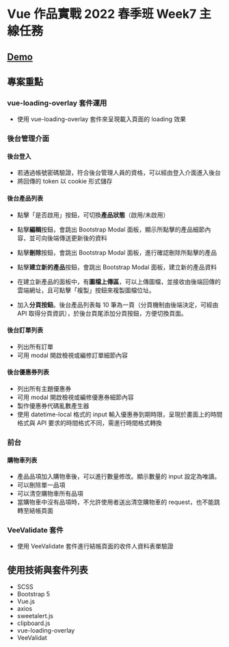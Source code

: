 # Vue 作品實戰 2022 春季班 Week7 主線任務

## [Demo](https://sylvia-h.github.io/Hex_Vue_week7/)

## 專案重點

### vue-loading-overlay 套件運用

* 使用 vue-loading-overlay 套件來呈現載入頁面的 loading 效果

### 後台管理介面

#### 後台登入

* 若通過帳號密碼驗證，符合後台管理人員的資格，可以經由登入介面進入後台
* 將回傳的 token 以 cookie 形式儲存

#### 後台產品列表

* 點擊「是否啟用」按鈕，可切換**產品狀態**（啟用/未啟用）

* 點擊**編輯**按鈕，會跳出 Bootstrap Modal 面板，顯示所點擊的產品細節內容，並可向後端傳送更新後的資料

* 點擊**刪除**按鈕，會跳出 Bootstrap Modal 面板，進行確認刪除所點擊的產品

* 點擊**建立新的產品**按鈕，會跳出 Bootstrap Modal 面板，建立新的產品資料

* 在建立新產品的面板中，有**圖檔上傳區**，可以上傳圖檔，並接收由後端回傳的雲端網址，且可點擊「複製」按鈕來複製圖檔位址。

* 加入**分頁按鈕**。後台產品列表每 10 筆為一頁（分頁機制由後端決定，可經由 API 取得分頁資訊），於後台頁尾添加分頁按鈕，方便切換頁面。

#### 後台訂單列表

* 列出所有訂單
* 可用 modal 開啟檢視或編修訂單細節內容

#### 後台優惠券列表

* 列出所有主題優惠券
* 可用 modal 開啟檢視或編修優惠券細節內容
* 製作優惠券代碼亂數產生器
* 使用 datetime-local 格式的 input 輸入優惠券到期時限，呈現於畫面上的時間格式與 API 要求的時間格式不同，需進行時間格式轉換

### 前台

#### 購物車列表

* 產品品項加入購物車後，可以進行數量修改。顯示數量的 input 設定為唯讀。
* 可以刪除單一品項
* 可以清空購物車所有品項
* 當購物車中沒有品項時，不允許使用者送出清空購物車的 request，也不能跳轉至結帳頁面

### VeeValidate 套件

* 使用 VeeValidate 套件進行結帳頁面的收件人資料表單驗證

## 使用技術與套件列表

* SCSS
* Bootstrap 5
* Vue.js
* axios
* sweetalert.js
* clipboard.js
* vue-loading-overlay
* VeeValidat

